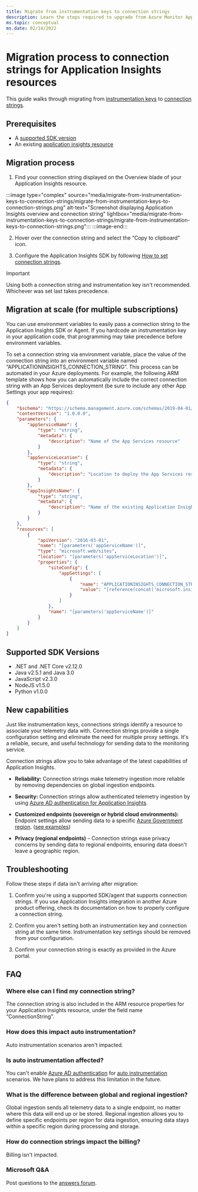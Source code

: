 ```yaml
---
title: Migrate from instrumentation keys to connection strings
description: Learn the steps required to upgrade from Azure Monitor Application Insights instrumentation keys to connection strings
ms.topic: conceptual
ms.date: 02/14/2022
---
```


# Migration process to connection strings for Application Insights resources

This guide walks through migrating from [instrumentation keys](separate-resources.md#about-resources-and-instrumentation-keys) to [connection strings](sdk-connection-string.md#overview).

## Prerequisites

- A [supported SDK version](#supported-sdk-versions)
- An existing [application insights resource](create-workspace-resource.md)

## Migration process

1.  Find your connection string displayed on the Overview blade of your Application Insights resource.

:::image type="complex" source="media/migrate-from-instrumentation-keys-to-connection-strings/migrate-from-instrumentation-keys-to-connection-strings.png" alt-text="Screenshot displaying Application Insights overview and connection string" lightbox="media/migrate-from-instrumentation-keys-to-connection-strings/migrate-from-instrumentation-keys-to-connection-strings.png":::
:::image-end:::

2.  Hover over the connection string and select the “Copy to clipboard” icon.

3.  Configure the Application Insights SDK by following [How to set connection strings](sdk-connection-string.md#how-to-set-a-connection-string).

> [!IMPORTANT]
> Using both a connection string and instrumentation key isn't recommended. Whichever was set last takes precedence.

## Migration at scale (for multiple subscriptions)

You can use environment variables to easily pass a connection string to the Application Insights SDK or Agent. If you hardcode an instrumentation key in your application code, that programming may take precedence before environment variables.

To set a connection string via environment variable, place the value of the connection string into an environment variable named “APPLICATIONINSIGHTS_CONNECTION_STRING”. This process can be automated in your Azure deployments. For example, the following ARM template shows how you can automatically include the  correct connection string with an App Services deployment (be sure to include any other App Settings your app requires):

```JSON
{
    "$schema": "https://schema.management.azure.com/schemas/2019-04-01/deploymentTemplate.json#",
    "contentVersion": "1.0.0.0",
    "parameters": {
        "appServiceName": {
            "type": "string",
            "metadata": {
                "description": "Name of the App Services resource"
            }
        },
        "appServiceLocation": {
            "type": "string",
            "metadata": {
                "description": "Location to deploy the App Services resource"
            }
        },
        "appInsightsName": {
            "type": "string",
            "metadata": {
                "description": "Name of the existing Application Insights resource to use with this App Service. Expected to be in the same Resource Group."
            }
        }
    },
    "resources": [
        {
            "apiVersion": "2016-03-01",
            "name": "[parameters('appServiceName')]",
            "type": "microsoft.web/sites",
            "location": "[parameters('appServiceLocation')]",
            "properties": {
                "siteConfig": {
                    "appSettings": [
                        {
                            "name": "APPLICATIONINSIGHTS_CONNECTION_STRING",
                            "value": "[reference(concat('microsoft.insights/components/', parameters('appInsightsName')), '2015-05-01').ConnectionString]"
                        }
                    ]
                },
                "name": "[parameters('appServiceName')]"
            }
        }
    ]
}

```
## Supported SDK Versions

- .NET and .NET Core v2.12.0
- Java v2.5.1 and Java 3.0
- JavaScript v2.3.0
- NodeJS v1.5.0
- Python v1.0.0

## New capabilities

Just like instrumentation keys, connections strings identify a resource to associate your telemetry data with. Connection strings provide a single configuration setting and eliminate the need for multiple proxy settings. It's a reliable, secure, and useful technology for sending data to the monitoring service.

Connection strings allow you to take advantage of the latest capabilities of Application Insights.

- **Reliability:** Connection strings make telemetry ingestion more reliable by removing dependencies on global ingestion endpoints.

- **Security:** Connection strings allow authenticated telemetry ingestion by using [Azure AD authentication for Application Insights](azure-ad-authentication.md).

- **Customized endpoints (sovereign or hybrid cloud environments):** Endpoint settings allow sending data to a specific [Azure Government region](custom-endpoints.md#regions-that-require-endpoint-modification). ([see examples](sdk-connection-string.md#how-to-set-a-connection-string))

- **Privacy (regional endpoints)** – Connection strings ease privacy concerns by sending data to regional endpoints, ensuring data doesn't leave a geographic region.

## Troubleshooting

Follow these steps if data isn't arriving after migration:

1. Confirm you're using a supported SDK/agent that supports connection strings. If you use Application Insights integration in another Azure product offering, check its documentation on how to properly configure a connection string.

2. Confirm you aren't setting both an instrumentation key and connection string at the same time. Instrumentation key settings should be removed from your configuration.

3. Confirm your connection string is exactly as provided in the Azure portal.

## FAQ

### Where else can I find my connection string?
The connection string is also included in the ARM resource properties for your Application Insights resource, under the field name “ConnectionString”.
### How does this impact auto instrumentation?

Auto instrumentation scenarios aren't impacted.

### Is auto instrumentation affected?

You can't enable [Azure AD authentication](azure-ad-authentication.md) for [auto instrumentation](codeless-overview.md) scenarios. We have plans to address this limitation in the future.

### What is the difference between global and regional ingestion?

Global ingestion sends all telemetry data to a single endpoint, no matter where this data will end up or be stored. Regional ingestion allows you to define specific endpoints per region for data ingestion, ensuring data stays within a specific region during processing and storage.

### How do connection strings impact the billing?

Billing isn't impacted.

### Microsoft Q&A

Post questions to the [answers forum](https://docs.microsoft.com/answers/topics/24223/azure-monitor.html).